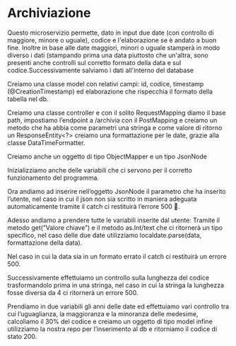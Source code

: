 # Archiviazione
Questo microservizio permette, dato in input due date (con controllo di maggiore, minore o uguale), codice e l'elaborazione se è andato a buon fine. Inoltre in base alle date maggiori, minori o uguale stamperà in modo diverso i dati (stampando prima una data piuttosto che un'altra, sono presenti anche controlli sul corretto formato della data e sul codice.Successivamente salviamo i dati all'interno del database


Creiamo una classe model con relativi campi: id, codice, timestamp (@CreationTimestamp) ed elaborazione che rispecchia il formato della tabella nel db.

Creiamo una classe controller e con il solito RequestMapping diamo il base path, impostiamo l’endpoint a /archivia con il PostMapping e creiamo un metodo che ha abbia come parametri una stringa e come valore di ritorno un ResponseEntity<?> creiamo una formattazione per le date, grazie alla classe DataTimeFormatter.

Creiamo anche un oggetto di tipo  ObjectMapper e un tipo JsonNode

Inizializziamo anche delle variabili che ci servono per il corretto funzionamento del programma.

Ora andiamo ad inserire nell’oggetto JsonNode il parametro che ha inserito l’utente, nel caso in cui il json non sia scritto in maniera adeguata automaticamente tramite il catch ci restituirà l’errore 500 🙂.

Adesso andiamo a prendere tutte le variabili inserite dal utente: Tramite il metodo get(”Valore chiave”) e il metodo as.Int/text che ci ritornerà un tipo specifico, nel caso delle due date utilizziamo localdate.parse(data, formattazione della data).

Nel caso in cui la data sia in un formato errato il catch ci restituirà un errore 500.

Successivamente effettuiamo un controllo sulla lunghezza del codice trasformandolo prima in una stringa, nel caso in cui la stringa la lunghezza fosse diversa da 4 ci ritornerà un errore 500.

Prendiamo in due variabili gli anni delle date ed effettuiamo vari controllo tra cui l’uguaglianza, la maggioranza e la minoranza delle medesime, calcoliamo il 30% del codice e creiamo un oggetto di tipo model infine utilizziamo la nostra repo per l’inserimento al db e ritorniamo il codice di stato 200.
